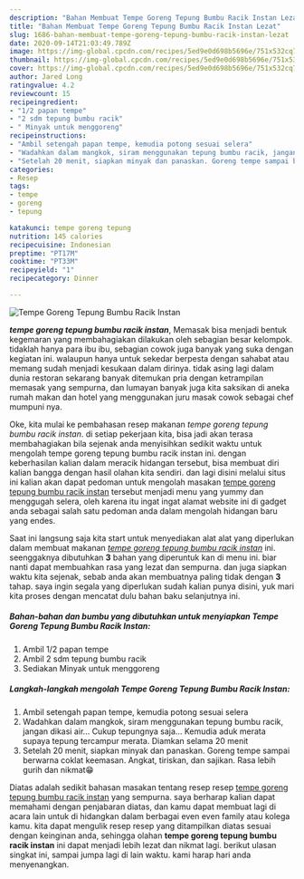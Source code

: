 ```yaml
---
description: "Bahan Membuat Tempe Goreng Tepung Bumbu Racik Instan Lezat"
title: "Bahan Membuat Tempe Goreng Tepung Bumbu Racik Instan Lezat"
slug: 1686-bahan-membuat-tempe-goreng-tepung-bumbu-racik-instan-lezat
date: 2020-09-14T21:03:49.789Z
image: https://img-global.cpcdn.com/recipes/5ed9e0d698b5696e/751x532cq70/tempe-goreng-tepung-bumbu-racik-instan-foto-resep-utama.jpg
thumbnail: https://img-global.cpcdn.com/recipes/5ed9e0d698b5696e/751x532cq70/tempe-goreng-tepung-bumbu-racik-instan-foto-resep-utama.jpg
cover: https://img-global.cpcdn.com/recipes/5ed9e0d698b5696e/751x532cq70/tempe-goreng-tepung-bumbu-racik-instan-foto-resep-utama.jpg
author: Jared Long
ratingvalue: 4.2
reviewcount: 15
recipeingredient:
- "1/2 papan tempe"
- "2 sdm tepung bumbu racik"
- " Minyak untuk menggoreng"
recipeinstructions:
- "Ambil setengah papan tempe, kemudia potong sesuai selera"
- "Wadahkan dalam mangkok, siram menggunakan tepung bumbu racik, jangan dikasi air... Cukup tepungnya saja... Kemudia aduk merata supaya tepung tercampur merata. Diamkan selama 20 menit"
- "Setelah 20 menit, siapkan minyak dan panaskan. Goreng tempe sampai berwarna coklat keemasan. Angkat, tiriskan, dan sajikan. Rasa lebih gurih dan nikmat😁"
categories:
- Resep
tags:
- tempe
- goreng
- tepung

katakunci: tempe goreng tepung 
nutrition: 145 calories
recipecuisine: Indonesian
preptime: "PT17M"
cooktime: "PT33M"
recipeyield: "1"
recipecategory: Dinner

---
```



![Tempe Goreng Tepung Bumbu Racik Instan](https://img-global.cpcdn.com/recipes/5ed9e0d698b5696e/751x532cq70/tempe-goreng-tepung-bumbu-racik-instan-foto-resep-utama.jpg)

<b><i>tempe goreng tepung bumbu racik instan</i></b>, Memasak bisa menjadi bentuk kegemaran yang membahagiakan dilakukan oleh sebagian besar kelompok. tidaklah hanya para ibu ibu, sebagian cowok juga banyak yang suka dengan kegiatan ini. walaupun hanya untuk sekedar berpesta dengan sahabat atau memang sudah menjadi kesukaan dalam dirinya. tidak asing lagi dalam dunia restoran sekarang banyak ditemukan pria dengan ketrampilan memasak yang sempurna, dan lumayan banyak juga kita saksikan di aneka rumah makan dan hotel yang menggunakan juru masak cowok sebagai chef mumpuni nya.

Oke, kita mulai ke pembahasan resep makanan <i>tempe goreng tepung bumbu racik instan</i>. di setiap pekerjaan kita, bisa jadi akan terasa membahagiakan bila sejenak anda menyisihkan sedikit waktu untuk mengolah tempe goreng tepung bumbu racik instan ini. dengan keberhasilan kalian dalam meracik hidangan tersebut, bisa membuat diri kalian bangga dengan hasil olahan kita sendiri. dan lagi disini melalui situs ini kalian akan dapat pedoman untuk mengolah masakan <u>tempe goreng tepung bumbu racik instan</u> tersebut menjadi menu yang yummy dan menggugah selera, oleh karena itu ingat ingat alamat website ini di gadget anda sebagai salah satu pedoman anda dalam mengolah hidangan baru yang endes.




Saat ini langsung saja kita start untuk menyediakan alat alat yang diperlukan dalam membuat makanan <u><i>tempe goreng tepung bumbu racik instan</i></u> ini. seenggaknya dibutuhkan <b>3</b> bahan yang diperuntuk kan di menu ini. biar nanti dapat membuahkan rasa yang lezat dan sempurna. dan juga siapkan waktu kita sejenak, sebab anda akan membuatnya paling tidak dengan <b>3</b> tahap. saya ingin segala yang diperlukan sudah kalian punya disini, yuk mari kita proses dengan mencatat dulu bahan baku selanjutnya ini.

<!--inarticleads1-->

##### Bahan-bahan dan bumbu yang dibutuhkan untuk menyiapkan Tempe Goreng Tepung Bumbu Racik Instan:

1. Ambil 1/2 papan tempe
1. Ambil 2 sdm tepung bumbu racik
1. Sediakan  Minyak untuk menggoreng




<!--inarticleads2-->

##### Langkah-langkah mengolah Tempe Goreng Tepung Bumbu Racik Instan:

1. Ambil setengah papan tempe, kemudia potong sesuai selera
1. Wadahkan dalam mangkok, siram menggunakan tepung bumbu racik, jangan dikasi air... Cukup tepungnya saja... Kemudia aduk merata supaya tepung tercampur merata. Diamkan selama 20 menit
1. Setelah 20 menit, siapkan minyak dan panaskan. Goreng tempe sampai berwarna coklat keemasan. Angkat, tiriskan, dan sajikan. Rasa lebih gurih dan nikmat😁




Diatas adalah sedikit bahasan masakan tentang resep resep <u>tempe goreng tepung bumbu racik instan</u> yang sempurna. saya berharap kalian dapat memahami dengan penjabaran diatas, dan kamu dapat membuat lagi di acara lain untuk di hidangkan dalam berbagai even even family atau kolega kamu. kita dapat mengulik resep resep yang ditampilkan diatas sesuai dengan keinginan anda, sehingga olahan <b>tempe goreng tepung bumbu racik instan</b> ini dapat menjadi lebih lezat dan nikmat lagi. berikut ulasan singkat ini, sampai jumpa lagi di lain waktu. kami harap hari anda menyenangkan.
